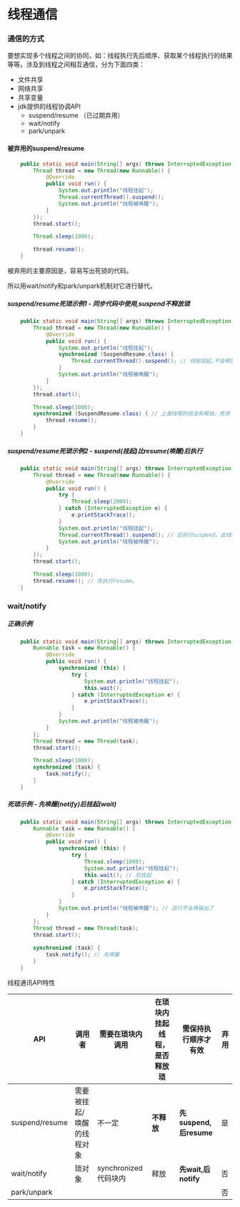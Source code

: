 # 线程通信



### 通信的方式

要想实现多个线程之间的协同，如：线程执行先后顺序、获取某个线程执行的结果等等。涉及到线程之间相互通信，分为下面四类：

- 文件共享
- 网络共享
- 共享变量
- jdk提供的线程协调API
  - suspend/resume （已过期弃用）
  - wait/notify
  - park/unpark 



#### 被弃用的suspend/resume

```java
    public static void main(String[] args) throws InterruptedException {
        Thread thread = new Thread(new Runnable() {
            @Override
            public void run() {
                System.out.println("线程挂起");
                Thread.currentThread().suspend();
                System.out.println("线程被唤醒");
            }
        });
        thread.start();

        Thread.sleep(1000);

        thread.resume();
    }
```

被弃用的主要原因是，容易写出死锁的代码。

所以用wait/notify和park/unpark机制对它进行替代。

##### suspend/resume死琐示例1 - 同步代码中使用,suspend不释放琐

```java
    public static void main(String[] args) throws InterruptedException {
        Thread thread = new Thread(new Runnable() {
            @Override
            public void run() {
                System.out.println("线程挂起");
                synchronized (SuspendResume.class) {
                    Thread.currentThread().suspend(); // 线程挂起,不会释放琐
                }
                System.out.println("线程被唤醒");
            }
        });
        thread.start();

        Thread.sleep(1000);
        synchronized (SuspendResume.class) { // 上面线程的琐没有释放，死琐
            thread.resume();
        }
    }
```

##### suspend/resume死琐示例2 - suspend(挂起)比resume(唤醒)后执行

```java
    public static void main(String[] args) throws InterruptedException {
        Thread thread = new Thread(new Runnable() {
            @Override
            public void run() {
                try {
                    Thread.sleep(2000);
                } catch (InterruptedException e) {
                    e.printStackTrace();
                }
                System.out.println("线程挂起");
                Thread.currentThread().suspend(); // 后执行suspend，此线程不会被唤醒。
                System.out.println("线程被唤醒");
            }
        });
        thread.start();

        Thread.sleep(1000);
        thread.resume(); // 先执行resume。
    }
```



### wait/notify

##### 正确示例

```java
    public static void main(String[] args) throws InterruptedException {
        Runnable task = new Runnable() {
            @Override
            public void run() {
                synchronized (this) {
                    try {
                        System.out.println("线程挂起");
                        this.wait();
                    } catch (InterruptedException e) {
                        e.printStackTrace();
                    }
                }
                System.out.println("线程被唤醒");
            }
        };
        Thread thread = new Thread(task);
        thread.start();

        Thread.sleep(1000);
        synchronized (task) {
            task.notify();
        }
    }
```

##### 死琐示例 - 先唤醒(notify)后挂起(wait)

```java
    public static void main(String[] args) throws InterruptedException {
        Runnable task = new Runnable() {
            @Override
            public void run() {
                synchronized (this) {
                    try {
                        Thread.sleep(1000);
                        System.out.println("线程挂起");
                        this.wait(); // 后挂起
                    } catch (InterruptedException e) {
                        e.printStackTrace();
                    }
                }
                System.out.println("线程被唤醒"); // 这行不会再输出了
            }
        };
        Thread thread = new Thread(task);
        thread.start();
        
        synchronized (task) {
            task.notify(); // 先唤醒
        }
    }
```







线程通讯API特性

| API            | 调用者                    | 需要在琐块内调用     | 在琐块内挂起线程，是否释放琐 | 需保持执行顺序才有效   | 弃用 |
| -------------- | ------------------------- | -------------------- | ---------------------------- | ---------------------- | ---- |
| suspend/resume | 需要被挂起/唤醒的线程对象 | 不一定               | **不释放**                   | **先suspend,后resume** | 是   |
| wait/notify    | 琐对象                    | synchronized代码块内 | 释放                         | **先wait,后notify**    | 否   |
| park/unpark    |                           |                      |                              |                        | 否   |

